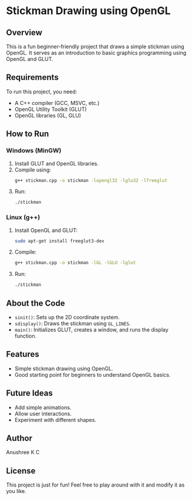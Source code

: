 # Stickman Drawing using OpenGL

## Overview
This is a fun beginner-friendly project that draws a simple stickman using OpenGL. It serves as an introduction to basic graphics programming using OpenGL and GLUT.

## Requirements
To run this project, you need:
- A C++ compiler (GCC, MSVC, etc.)
- OpenGL Utility Toolkit (GLUT)
- OpenGL libraries (GL, GLU)

## How to Run
### Windows (MinGW)
1. Install GLUT and OpenGL libraries.
2. Compile using:
   ```sh
   g++ stickman.cpp -o stickman -lopengl32 -lglu32 -lfreeglut
   ```
3. Run:
   ```sh
   ./stickman
   ```

### Linux (g++)
1. Install OpenGL and GLUT:
   ```sh
   sudo apt-get install freeglut3-dev
   ```
2. Compile:
   ```sh
   g++ stickman.cpp -o stickman -lGL -lGLU -lglut
   ```
3. Run:
   ```sh
   ./stickman
   ```

## About the Code
- `sinit()`: Sets up the 2D coordinate system.
- `sdisplay()`: Draws the stickman using `GL_LINES`.
- `main()`: Initializes GLUT, creates a window, and runs the display function.

## Features
- Simple stickman drawing using OpenGL.
- Good starting point for beginners to understand OpenGL basics.

## Future Ideas
- Add simple animations.
- Allow user interactions.
- Experiment with different shapes.

## Author
Anushree K C

## License
This project is just for fun! Feel free to play around with it and modify it as you like.

